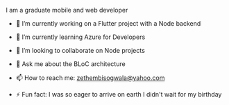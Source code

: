 I am a graduate mobile and web developer

- 🔭 I’m currently working on a Flutter project with a Node backend

- 🌱 I’m currently learning Azure for Developers

- 👯 I’m looking to collaborate on Node projects

- 💬 Ask me about the BLoC architecture

- 📫 How to reach me: zethembisogwala@yahoo.com

- ⚡ Fun fact: I was so eager to arrive on earth I didn't wait for my birthday

